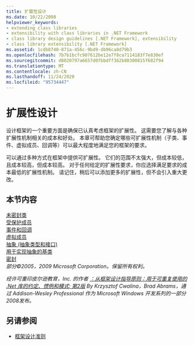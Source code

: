 ```yaml
---
title: 扩展性设计
ms.date: 10/22/2008
helpviewer_keywords:
- extending class libraries
- extensibility with class libraries in .NET Framework
- class library design guidelines [.NET Framework], extensibility
- class library extensibility [.NET Framework]
ms.assetid: 1cdb8740-871a-456c-9bd9-db96ca8d79b3
ms.openlocfilehash: 7b7b1bcfc907612be12e7f8ca7114183f7e830ef
ms.sourcegitcommit: d8020797a6657d0fbbdff362b80300815f682f94
ms.translationtype: MT
ms.contentlocale: zh-CN
ms.lasthandoff: 11/24/2020
ms.locfileid: "95734447"
---
```

# <a name="designing-for-extensibility"></a>扩展性设计

设计框架的一个重要方面是确保已认真考虑框架的扩展性。 这需要您了解与各种扩展性机制相关的成本和好处。 本章可帮助您确定哪些可扩展性机制（子类、事件、虚拟成员、回调等）可以最大程度地满足您的框架的要求。  
  
 可以通过多种方式在框架中提供可扩展性。 它们的范围不太强大，但成本较低，且成本较高，但成本较高。 对于任何给定的扩展性要求，你应选择满足要求的成本最低的扩展性机制。 请记住，稍后可以添加更多的扩展性，但不会引入重大更改。  
  
## <a name="in-this-section"></a>本节内容  

 [未密封类](unsealed-classes.md)  
 [受保护成员](protected-members.md)  
 [事件和回调](events-and-callbacks.md)  
 [虚拟成员](virtual-members.md)  
 [抽象 (抽象类型和接口) ](abstractions-abstract-types-and-interfaces.md)  
 [用于实现抽象的基类](base-classes-for-implementing-abstractions.md)  
 [密封](sealing.md)  
 *部分©2005，2009 Microsoft Corporation。保留所有权利。*  
  
 *经许可重印皮尔逊教育，Inc. 的作者 [：从框架设计指导原则：用于可重复使用的 .Net 库的约定、惯例和模式; 第2版](https://www.informit.com/store/framework-design-guidelines-conventions-idioms-and-9780321545619) By Krzysztof Cwalina，Brad Abrams，通过 Addison-Wesley Professional 作为 Microsoft Windows 开发系列的一部分2008发布。*  
  
## <a name="see-also"></a>另请参阅

- [框架设计准则](index.md)
